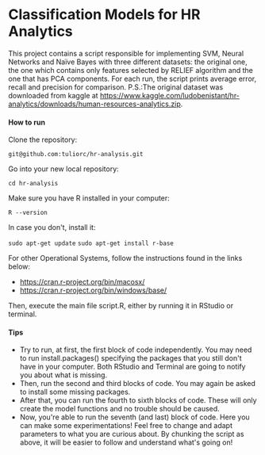 # Classification Models for HR Analytics
This project contains a script responsible for implementing SVM, Neural Networks and Naïve Bayes with three different datasets: the original one, the one which contains only features selected by RELIEF algorithm and the one that has PCA components. For each run, the script prints average error, recall and precision for comparison. 
P.S.:The original dataset was downloaded from kaggle at https://www.kaggle.com/ludobenistant/hr-analytics/downloads/human-resources-analytics.zip. 

#### How to run

Clone the repository:

`git@github.com:tuliorc/hr-analysis.git`


Go into your new local repository:

`cd hr-analysis`


Make sure you have R installed in your computer:

`R --version`


In case you don't, install it:

`sudo apt-get update`
`sudo apt-get install r-base`


For other Operational Systems, follow the instructions found in the links below:

- https://cran.r-project.org/bin/macosx/
- https://cran.r-project.org/bin/windows/base/

Then, execute the main file script.R, either by running it in RStudio or terminal. 


#### Tips
* Try to run, at first, the first block of code independently. You may need to run install.packages() specifying the packages that you still don't have in your computer. Both RStudio and Terminal are going to notify you about what is missing.
* Then, run the second and third blocks of code. You may again be asked to install some missing packages.
* After that, you can run the fourth to sixth blocks of code. These will only create the model functions and no trouble should be caused.
* Now, you're able to run the seventh (and last) block of code. Here you can make some experimentations! Feel free to change and adapt parameters to what you are curious about.
By chunking the script as above, it will be easier to follow and understand what's going on!
